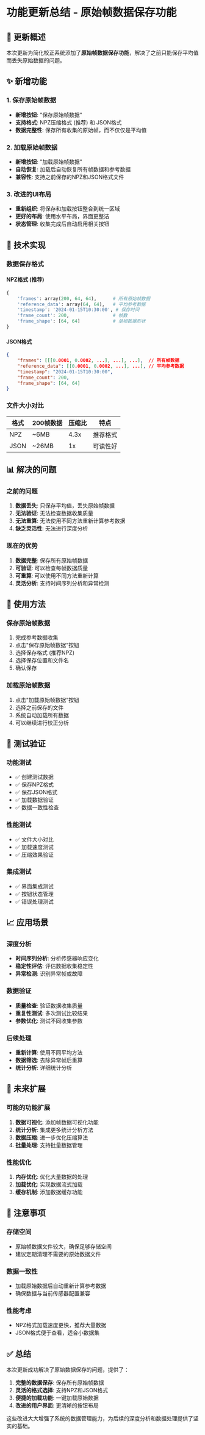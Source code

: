 # 功能更新总结 - 原始帧数据保存功能

## 🎯 更新概述

本次更新为简化校正系统添加了**原始帧数据保存功能**，解决了之前只能保存平均值而丢失原始数据的问题。

## ✨ 新增功能

### 1. **保存原始帧数据**
- **新增按钮**: "保存原始帧数据"
- **支持格式**: NPZ压缩格式 (推荐) 和 JSON格式
- **数据完整性**: 保存所有收集的原始帧，而不仅仅是平均值

### 2. **加载原始帧数据**
- **新增按钮**: "加载原始帧数据"
- **自动恢复**: 加载后自动恢复所有帧数据和参考数据
- **兼容性**: 支持之前保存的NPZ和JSON格式文件

### 3. **改进的UI布局**
- **重新组织**: 将保存和加载按钮整合到统一区域
- **更好的布局**: 使用水平布局，界面更整洁
- **状态管理**: 收集完成后自动启用相关按钮

## 🔧 技术实现

### 数据保存格式

#### NPZ格式 (推荐)
```python
{
    'frames': array(200, 64, 64),      # 所有原始帧数据
    'reference_data': array(64, 64),   # 平均参考数据
    'timestamp': '2024-01-15T10:30:00', # 保存时间
    'frame_count': 200,                # 帧数
    'frame_shape': [64, 64]            # 单帧数据形状
}
```

#### JSON格式
```json
{
    "frames": [[[0.0001, 0.0002, ...], ...], ...],  // 所有帧数据
    "reference_data": [[0.0001, 0.0002, ...], ...], // 平均参考数据
    "timestamp": "2024-01-15T10:30:00",
    "frame_count": 200,
    "frame_shape": [64, 64]
}
```

### 文件大小对比

| 格式 | 200帧数据 | 压缩比 | 特点 |
|------|-----------|--------|------|
| NPZ | ~6MB | 4.3x | 推荐格式 |
| JSON | ~26MB | 1x | 可读性好 |

## 📊 解决的问题

### 之前的问题
1. **数据丢失**: 只保存平均值，丢失原始帧数据
2. **无法验证**: 无法检查数据收集质量
3. **无法重算**: 无法使用不同方法重新计算参考数据
4. **缺乏灵活性**: 无法进行深度分析

### 现在的优势
1. **数据完整**: 保存所有原始帧数据
2. **可验证**: 可以检查每帧数据质量
3. **可重算**: 可以使用不同方法重新计算
4. **灵活分析**: 支持时间序列分析和异常检测

## 🚀 使用方法

### 保存原始帧数据
1. 完成参考数据收集
2. 点击"保存原始帧数据"按钮
3. 选择保存格式 (推荐NPZ)
4. 选择保存位置和文件名
5. 确认保存

### 加载原始帧数据
1. 点击"加载原始帧数据"按钮
2. 选择之前保存的文件
3. 系统自动加载所有数据
4. 可以继续进行校正分析

## 🧪 测试验证

### 功能测试
- ✅ 创建测试数据
- ✅ 保存NPZ格式
- ✅ 保存JSON格式
- ✅ 加载数据验证
- ✅ 数据一致性检查

### 性能测试
- ✅ 文件大小对比
- ✅ 加载速度测试
- ✅ 压缩效果验证

### 集成测试
- ✅ 界面集成测试
- ✅ 按钮状态管理
- ✅ 错误处理测试

## 📈 应用场景

### 深度分析
- **时间序列分析**: 分析传感器响应变化
- **稳定性评估**: 评估数据收集稳定性
- **异常检测**: 识别异常帧或故障

### 数据验证
- **质量检查**: 验证数据收集质量
- **重复性测试**: 多次测试比较结果
- **参数优化**: 测试不同收集参数

### 后续处理
- **重新计算**: 使用不同平均方法
- **数据筛选**: 去除异常帧后重算
- **统计分析**: 详细统计分析

## 🔮 未来扩展

### 可能的功能扩展
1. **数据可视化**: 添加帧数据可视化功能
2. **统计分析**: 集成更多统计分析方法
3. **数据压缩**: 进一步优化压缩算法
4. **批量处理**: 支持批量数据管理

### 性能优化
1. **内存优化**: 优化大量数据的处理
2. **加载优化**: 实现数据流式加载
3. **缓存机制**: 添加数据缓存功能

## 📝 注意事项

### 存储空间
- 原始帧数据文件较大，确保足够存储空间
- 建议定期清理不需要的原始数据文件

### 数据一致性
- 加载原始数据后自动重新计算参考数据
- 确保数据与当前传感器配置兼容

### 性能考虑
- NPZ格式加载速度更快，推荐大量数据
- JSON格式便于查看，适合小数据集

## ✅ 总结

本次更新成功解决了原始数据保存的问题，提供了：

1. **完整的数据保存**: 保存所有原始帧数据
2. **灵活的格式选择**: 支持NPZ和JSON格式
3. **便捷的加载功能**: 一键加载原始数据
4. **改进的用户界面**: 更清晰的按钮布局

这些改进大大增强了系统的数据管理能力，为后续的深度分析和数据处理提供了坚实的基础。 